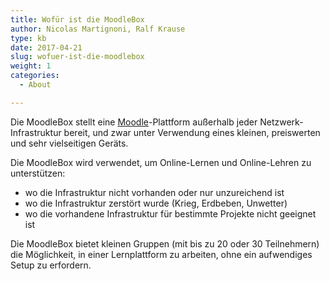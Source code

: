 ```yaml
---
title: Wofür ist die MoodleBox
author: Nicolas Martignoni, Ralf Krause
type: kb
date: 2017-04-21
slug: wofuer-ist-die-moodlebox
weight: 1
categories:
  - About

---
```

Die MoodleBox stellt eine [Moodle][1]-Plattform außerhalb jeder Netzwerk-Infrastruktur bereit, und zwar unter Verwendung eines kleinen, preiswerten und sehr vielseitigen Geräts.

Die MoodleBox wird verwendet, um Online-Lernen und Online-Lehren zu unterstützen:

  * wo die Infrastruktur nicht vorhanden oder nur unzureichend ist
  * wo die Infrastruktur zerstört wurde (Krieg, Erdbeben, Unwetter)
  * wo die vorhandene Infrastruktur für bestimmte Projekte nicht geeignet ist

Die MoodleBox bietet kleinen Gruppen (mit bis zu 20 oder 30 Teilnehmern) die Möglichkeit, in einer Lernplattform zu arbeiten, ohne ein aufwendiges Setup zu erfordern.

 [1]: https://moodle.org/
